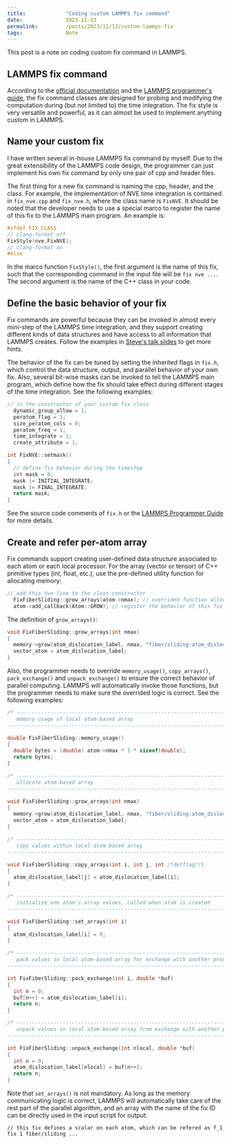 ```yaml
---
title:             "Coding custom LAMMPS fix command"
date:              2023-11-13
permalink:         /posts/2023/11/13/custom-lammps-fix
tags:              Note
---
```


This post is a note on coding custom fix command in LAMMPS.

## LAMMPS fix command

According to the [official documentation](https://docs.lammps.org/Manual.html) and the [LAMMPS programmer's guide](https://docs.lammps.org/Developer.html), the fix command classes are designed for probing and modifying the computation during (but not limited to) the time integration. The fix style is very versatile and powerful, as it can almost be used to implement anything custom in LAMMPS.

## Name your custom fix

I have written several in-house LAMMPS fix command by myself. Due to the great extensibility of the LAMMPS code design, the programmer can just implement his own fix command by only one pair of cpp and header files. 

The first thing for a new fix command is naming the cpp, header, and the class. For example, the implementation of NVE time integration is contained in `fix_nve.cpp` and `fix_nve.h`, where the class name is `FixNVE`. It should be noted that the developer needs to use a special marco to register the name of this fix to the LAMMPS main program. An example is:

```C++
#ifdef FIX_CLASS
// clang-format off
FixStyle(nve,FixNVE);
// clang-format on
#else
```

In the marco function `FixStyle()`, the first argument is the name of this fix, such that the corresponding command in the input file will be `fix nve ...`. The second argument is the name of the C++ class in your code.

## Define the basic behavior of your fix

Fix commands are powerful because they can be invoked in almost every mini-step of the LAMMPS time integration, and they support creating different kinds of data structures and have access to all information that LAMMPS creates. Follow the examples in [Steve's talk slides](https://www.lammps.org/tutorials/italy14/italy_modify_Mar14.pdf) to get more hints.

The behavior of the fix can be tuned by setting the inherited flags in `fix.h`, which control the data structure, output, and parallel behavior of your own fix. Also, several bit-wise masks can be invoked to tell the LAMMPS main program, which define how the fix should take effect during different stages of the time integration. See the following examples:


```C++
// in the constructor of your custom fix class
  dynamic_group_allow = 1;
  peratom_flag = 1;
  size_peratom_cols = 0;
  peratom_freq = 1;
  time_integrate = 1;
  create_attribute = 1;
```

```C++
int FixNVE::setmask()
{
  // define fix behavior during the timestep
  int mask = 0;
  mask |= INITIAL_INTEGRATE;
  mask |= FINAL_INTEGRATE;
  return mask;
}
```

See the source code comments of `fix.h` or the [LAMMPS Programmer Guide](https://docs.lammps.org/Developer.html) for more details.

## Create and refer per-atom array

Fix commands support creating user-defined data structure associated to each atom or each local processor. For the array (vector or tensor) of C++ primitive types (int, float, etc.), use the pre-defined utility function for allocating memory:

```C++
// add this two line to the class constructor
  FixFiberSliding::grow_arrays(atom->nmax); // overrided function allocating per-atom array
  atom->add_callback(Atom::GROW); // register the behavior of this fix to the atom class
```

The definition of `grow_arrays()`:

```C++
void FixFiberSliding::grow_arrays(int nmax)
{
  memory->grow(atom_dislocation_label, nmax, "fiber/sliding:atom_dislocation_label");
  vector_atom = atom_dislocation_label;
}
```

Also, the programmer needs to override `memory_usage()`, `copy_arrays()`, `pack_exchange()` and `unpack_exchange()` to ensure the correct behavior of parallel computing. LAMMPS will automatically invoke those functions, but the programmer needs to make sure the overrided logic is correct. See the following examples:

```C++
/* ----------------------------------------------------------------------
   memory usage of local atom-based array
------------------------------------------------------------------------- */

double FixFiberSliding::memory_usage()
{
  double bytes = (double) atom->nmax * 1 * sizeof(double);
  return bytes;
}

/* ----------------------------------------------------------------------
   allocate atom-based array
------------------------------------------------------------------------- */

void FixFiberSliding::grow_arrays(int nmax)
{
  memory->grow(atom_dislocation_label, nmax, "fiber/sliding:atom_dislocation_label");
  vector_atom = atom_dislocation_label;
}

/* ----------------------------------------------------------------------
   copy values within local atom-based array
------------------------------------------------------------------------- */

void FixFiberSliding::copy_arrays(int i, int j, int /*delflag*/)
{
  atom_dislocation_label[j] = atom_dislocation_label[i];
}

/* ----------------------------------------------------------------------
   initialize one atom's array values, called when atom is created
------------------------------------------------------------------------- */

void FixFiberSliding::set_arrays(int i)
{
  atom_dislocation_label[i] = 0;
}

/* ----------------------------------------------------------------------
   pack values in local atom-based array for exchange with another proc
------------------------------------------------------------------------- */

int FixFiberSliding::pack_exchange(int i, double *buf)
{
  int n = 0;
  buf[n++] = atom_dislocation_label[i];
  return n;
}

/* ----------------------------------------------------------------------
   unpack values in local atom-based array from exchange with another proc
------------------------------------------------------------------------- */

int FixFiberSliding::unpack_exchange(int nlocal, double *buf)
{
  int n = 0;
  atom_dislocation_label[nlocal] = buf[n++];
  return n;
}
```

Note that ```set_arrays()``` is not mandatory. As long as the memory communicating logic is correct, LAMMPS will automatically take care of the rest part of the parallel algorithm, and an array with the name of the fix ID can be directly used in the input script for output:

```
// this fix defines a scalar on each atom, which can be refered as f_1
fix 1 fiber/sliding ...
```